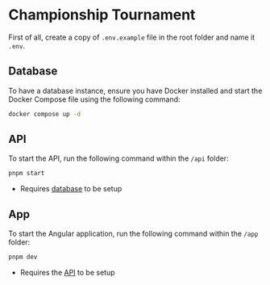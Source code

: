 # Championship Tournament

First of all, create a copy of `.env.example` file in the root folder and name it `.env`.

## Database

To have a database instance, ensure you have Docker installed and start the Docker Compose file using the following command:

```bash
docker compose up -d
```

## API

To start the API, run the following command within the `/api` folder:

```bash
pnpm start
```

* Requires [database](#database) to be setup

## App

To start the Angular application, run the following command within the `/app` folder:

```bash
pnpm dev
```

* Requires the [API](#api) to be setup
